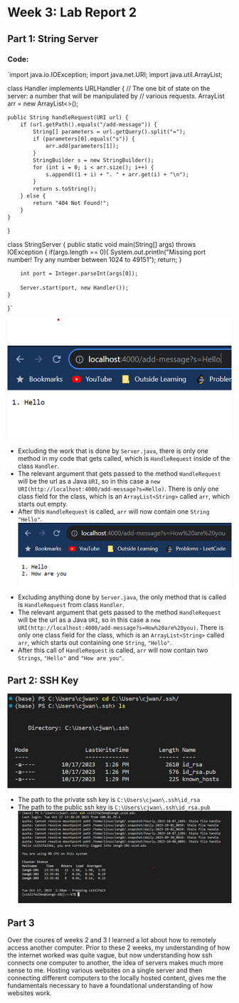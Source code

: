 # Week 3: Lab Report 2
## Part 1: String Server
### Code:
`import java.io.IOException;
import java.net.URI;
import java.util.ArrayList;

class Handler implements URLHandler {
    // The one bit of state on the server: a number that will be manipulated by
    // various requests.
    ArrayList<String> arr = new ArrayList<>();

    public String handleRequest(URI url) {
        if (url.getPath().equals("/add-message")) {
            String[] parameters = url.getQuery().split("=");
            if (parameters[0].equals("s")) {
                arr.add(parameters[1]);
            }
            StringBuilder s = new StringBuilder();
            for (int i = 0; i < arr.size(); i++) {
                s.append((1 + i) + ". " + arr.get(i) + "\n");
            }
            return s.toString();
        } else {
            return "404 Not Found!";
        }
    }
}

class StringServer {
    public static void main(String[] args) throws IOException {
        if(args.length == 0){
            System.out.println("Missing port number! Try any number between 1024 to 49151");
            return;
        }

        int port = Integer.parseInt(args[0]);

        Server.start(port, new Handler());
    }
}`

![StringServer 1](StringServer1.png)
- Excluding the work that is done by `Server.java`, there is only one method in my code that gets called, which is `HandleRequest` inside of the class `Handler`.
- The relevant argument that gets passed to the method `HandleRequest` will be the url as a Java `URI`, so in this case a `new URI(http://localhost:4000/add-message?s=Hello)`. There is only one class field for the class, which is an `ArrayList<String>` called `arr`, which starts out empty.
- After this `HandleRequest` is called, `arr` will now contain one `String` `"Hello"`. 
![StringServer 2](StringServer2.png)
- Excluding anything done by `Server.java`, the only method that is called is `HandleRequest` from class `Handler`.
- The relevant argument that gets passed to the method `HandleRequest` will be the url as a Java `URI`, so in this case a `new URI(http://localhost:4000/add-message?s=How%20are%20you)`. There is only one class field for the class, which is an `ArrayList<String>` called `arr`, which starts out containing one `String`, `"Hello"`.
- After this call of `HandleRequest` is called, `arr` will now contain two `Strings`, `"Hello"` and `"How are you"`.

## Part 2: SSH Key
![ssh](sshkeys.png)
- The path to the private ssh key is `C:\Users\cjwan\.ssh\id_rsa`
- The path to the public ssh key is `C:\Users\cjwan\.ssh\id_rsa.pub`
![login](login.png)

## Part 3

Over the coures of weeks 2 and 3 I learned a lot about how to remotely access another computer. Prior to these 2 weeks, my understanding of how the internet worked was quite vague, but now understanding how ssh connects one computer to another, the idea of servers makes much more sense to me. Hosting various websites on a single server and then connecting different computers to the locally hosted content, gives me the fundamentals necessary to have a foundational understanding of how websites work. 
